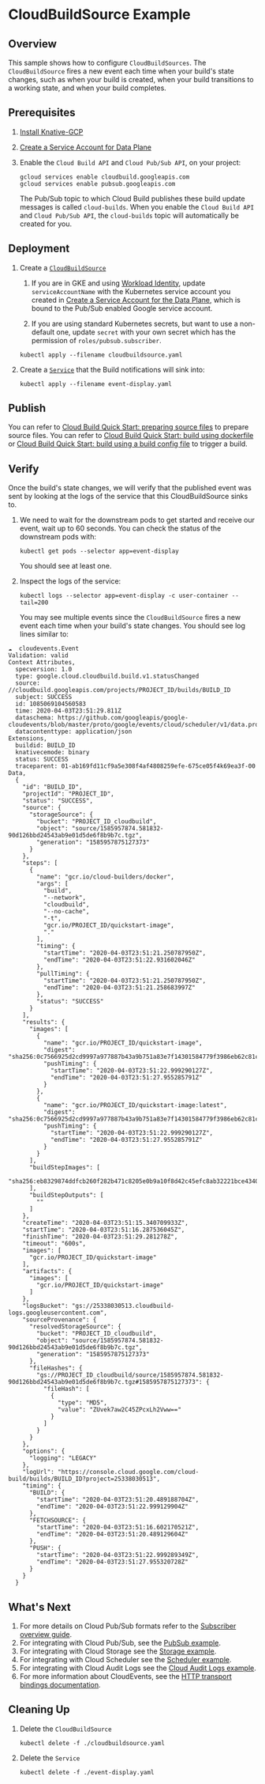 # CloudBuildSource Example

## Overview

This sample shows how to configure `CloudBuildSources`. The `CloudBuildSource`
fires a new event each time when your build's state changes, such as when your
build is created, when your build transitions to a working state, and when your
build completes.

## Prerequisites

1. [Install Knative-GCP](../../install/install-knative-gcp.md)

1. [Create a Service Account for Data Plane](../../install/dataplane-service-account.md)

1. Enable the `Cloud Build API` and `Cloud Pub/Sub API`, on your project:

   ```shell
   gcloud services enable cloudbuild.googleapis.com
   gcloud services enable pubsub.googleapis.com
   ```

   The Pub/Sub topic to which Cloud Build publishes these build update messages
   is called `cloud-builds`. When you enable the `Cloud Build API` and
   `Cloud Pub/Sub API`, the `cloud-builds` topic will automatically be created
   for you.

## Deployment

1. Create a [`CloudBuildSource`](cloudbuildsource.yaml)

   1. If you are in GKE and using
      [Workload Identity](https://cloud.google.com/kubernetes-engine/docs/how-to/workload-identity),
      update `serviceAccountName` with the Kubernetes service account you
      created in
      [Create a Service Account for the Data Plane](../../install/dataplane-service-account.md),
      which is bound to the Pub/Sub enabled Google service account.

   1. If you are using standard Kubernetes secrets, but want to use a
      non-default one, update `secret` with your own secret which has the
      permission of `roles/pubsub.subscriber`.

   ```shell
   kubectl apply --filename cloudbuildsource.yaml
   ```

1. Create a [`Service`](event-display.yaml) that the Build notifications will
   sink into:

   ```shell
   kubectl apply --filename event-display.yaml
   ```

## Publish

You can refer to
[Cloud Build Quick Start: preparing source files](https://cloud.google.com/cloud-build/docs/quickstart-build#preparing_source_files)
to prepare source files. You can refer to
[Cloud Build Quick Start: build using dockerfile](https://cloud.google.com/cloud-build/docs/quickstart-build#build_using_dockerfile)
or
[Cloud Build Quick Start: build using a build config file](https://cloud.google.com/cloud-build/docs/quickstart-build#build_using_a_build_config_file)
to trigger a build.

## Verify

Once the build's state changes, we will verify that the published event was sent
by looking at the logs of the service that this CloudBuildSource sinks to.

1. We need to wait for the downstream pods to get started and receive our event,
   wait up to 60 seconds. You can check the status of the downstream pods with:

   ```shell
   kubectl get pods --selector app=event-display
   ```

   You should see at least one.

1. Inspect the logs of the service:

   ```shell
   kubectl logs --selector app=event-display -c user-container --tail=200
   ```

   You may see multiple events since the `CloudBuildSource` fires a new event
   each time when your build's state changes. You should see log lines similar
   to:

```shell
☁️  cloudevents.Event
Validation: valid
Context Attributes,
  specversion: 1.0
  type: google.cloud.cloudbuild.build.v1.statusChanged
  source: //cloudbuild.googleapis.com/projects/PROJECT_ID/builds/BUILD_ID
  subject: SUCCESS
  id: 1085069104560583
  time: 2020-04-03T23:51:29.811Z
  dataschema: https://github.com/googleapis/google-cloudevents/blob/master/proto/google/events/cloud/scheduler/v1/data.proto
  datacontenttype: application/json
Extensions,
  buildid: BUILD_ID
  knativecemode: binary
  status: SUCCESS
  traceparent: 01-ab169fd11cf9a5e308f4af4808259efe-675ce05f4k69ea3f-00
Data,
  {
    "id": "BUILD_ID",
    "projectId": "PROJECT_ID",
    "status": "SUCCESS",
    "source": {
      "storageSource": {
        "bucket": "PROJECT_ID_cloudbuild",
        "object": "source/1585957874.581832-90d126bbd24543ab9e01d5de6f8b9b7c.tgz",
        "generation": "1585957875127373"
      }
    },
    "steps": [
      {
        "name": "gcr.io/cloud-builders/docker",
        "args": [
          "build",
          "--network",
          "cloudbuild",
          "--no-cache",
          "-t",
          "gcr.io/PROJECT_ID/quickstart-image",
          "."
        ],
        "timing": {
          "startTime": "2020-04-03T23:51:21.250787950Z",
          "endTime": "2020-04-03T23:51:22.931602046Z"
        },
        "pullTiming": {
          "startTime": "2020-04-03T23:51:21.250787950Z",
          "endTime": "2020-04-03T23:51:21.258683997Z"
        },
        "status": "SUCCESS"
      }
    ],
    "results": {
      "images": [
        {
          "name": "gcr.io/PROJECT_ID/quickstart-image",
          "digest": "sha256:0c7566925d2cd9997a977887b43a9b751a83e7f14301584779f3986eb62c81c6",
          "pushTiming": {
            "startTime": "2020-04-03T23:51:22.999290127Z",
            "endTime": "2020-04-03T23:51:27.955285791Z"
          }
        },
        {
          "name": "gcr.io/PROJECT_ID/quickstart-image:latest",
          "digest": "sha256:0c7566925d2cd9997a977887b43a9b751a83e7f14301584779f3986eb62c81c6",
          "pushTiming": {
            "startTime": "2020-04-03T23:51:22.999290127Z",
            "endTime": "2020-04-03T23:51:27.955285791Z"
          }
        }
      ],
      "buildStepImages": [
        "sha256:eb8329874ddfcb260f282b471c8205e0b9a10f8d42c45efc8ab32221bce43402"
      ],
      "buildStepOutputs": [
        ""
      ]
    },
    "createTime": "2020-04-03T23:51:15.340709933Z",
    "startTime": "2020-04-03T23:51:16.287536045Z",
    "finishTime": "2020-04-03T23:51:29.281278Z",
    "timeout": "600s",
    "images": [
      "gcr.io/PROJECT_ID/quickstart-image"
    ],
    "artifacts": {
      "images": [
        "gcr.io/PROJECT_ID/quickstart-image"
      ]
    },
    "logsBucket": "gs://25338030513.cloudbuild-logs.googleusercontent.com",
    "sourceProvenance": {
      "resolvedStorageSource": {
        "bucket": "PROJECT_ID_cloudbuild",
        "object": "source/1585957874.581832-90d126bbd24543ab9e01d5de6f8b9b7c.tgz",
        "generation": "1585957875127373"
      },
      "fileHashes": {
        "gs://PROJECT_ID_cloudbuild/source/1585957874.581832-90d126bbd24543ab9e01d5de6f8b9b7c.tgz#1585957875127373": {
          "fileHash": [
            {
              "type": "MD5",
              "value": "ZUvek7aw2C45ZPcxLh2Vww=="
            }
          ]
        }
      }
    },
    "options": {
      "logging": "LEGACY"
    },
    "logUrl": "https://console.cloud.google.com/cloud-build/builds/BUILD_ID?project=25338030513",
    "timing": {
      "BUILD": {
        "startTime": "2020-04-03T23:51:20.489188704Z",
        "endTime": "2020-04-03T23:51:22.999129904Z"
      },
      "FETCHSOURCE": {
        "startTime": "2020-04-03T23:51:16.602170521Z",
        "endTime": "2020-04-03T23:51:20.489129604Z"
      },
      "PUSH": {
        "startTime": "2020-04-03T23:51:22.999289349Z",
        "endTime": "2020-04-03T23:51:27.955320728Z"
      }
    }
  }

```

## What's Next

1. For more details on Cloud Pub/Sub formats refer to the
   [Subscriber overview guide](https://cloud.google.com/pubsub/docs/subscriber).
1. For integrating with Cloud Pub/Sub, see the
   [PubSub example](../../examples/cloudpubsubsource/README.md).
1. For integrating with Cloud Storage see the
   [Storage example](../../examples/cloudstoragesource/README.md).
1. For integrating with Cloud Scheduler see the
   [Scheduler example](../../examples/cloudschedulersource/README.md).
1. For integrating with Cloud Audit Logs see the
   [Cloud Audit Logs example](../../examples/cloudauditlogssource/README.md).
1. For more information about CloudEvents, see the
   [HTTP transport bindings documentation](https://github.com/cloudevents/spec).

## Cleaning Up

1. Delete the `CloudBuildSource`

   ```shell
   kubectl delete -f ./cloudbuildsource.yaml
   ```

1. Delete the `Service`

   ```shell
   kubectl delete -f ./event-display.yaml
   ```
